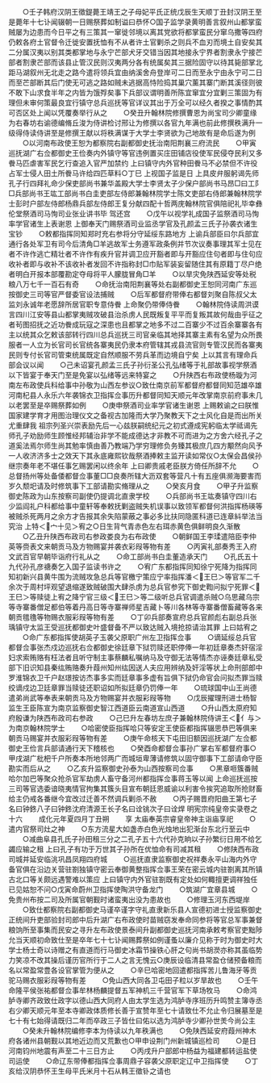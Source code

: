 <!-- { "loadSidebar": true } -->
　　○壬子韩府汉阴王徵鍉薨王靖王之子母妃平氏正统戊辰生天顺丁丑封汉阴王至是薨年十七讣闻辍朝一日赐祭葬如制谥曰恭怀○国子监学录黄明善言叙州山都掌蛮贼屡为边患而今日平之有三策其一窜徙邻境以离其党欲将都掌蛮民分窜乌撒等四府仍敕各府土官督令迁徙安置抚恤有不从者许土官剿杀之则兵不血刃而境土自安矣其二分属汉夷以别其类都掌地与永宁芒部犬牙交错当因其地接永宁界者割隶永宁接芒部者割隶芒部而该县止管汉民则汉夷两分各有统属矣其三据险固守以待其毙部掌北距马湖叙州无北走之路今遣将领兵宜由纳溪舍舟登岸可二日而至永宁由永宁可二日而至芒部断其后门使无可逃之路如贼未逃据高恃险捣其巢穴薰其寨门断其溪径则彼不敢下山求食半年之内皆为饿殍矣事下兵部议谓明善所陈宜窜宜分宜剿三策固为有理但未审何策最良宜行镇守总兵巡抚等官详议其出于万全可以经久者揆之事情酌其可否区处上闻以凭覆奏举行从之
　　○癸丑升翰林院修撰曹恩为尚宝司少卿童缘为右春坊右谕德编脩丘浚为侍讲检讨邢让为修撰以各官九年满也前此修撰秩满升一级得侍读侍讲至是修撰王献以将秩满谋于大学士李贤欲为己地故有是命后遂为例
　　○以河南布政使王恕为都察院右副都御史抚治南阳荆襄三府流民
　　○甲寅巡抚湖广右佥都御史王俭奏内外镇守等官违例置买庄田铺店役使军民侵夺民利又多餋马匹虐害军民乞行查追入官严加禁约  上曰镇守内外官种田餋马不必禁但不许役占军士侵人田土所餋马许给四匹草料○丁巳  上视国子监是日  上具皮弁服躬谒先师孔子行四拜礼命少保吏部尚书兼华盖殿大学士李贤太子少保户部尚书马昂□曰工阝□兵部尚书王竑工部尚书白圭吏部左侍郎兼翰林院学士陈文吏部右侍郎兼翰林院学士彭时户部左侍郎杨鼎兵部左侍郎王复分献四配十哲两庑翰林院官俱陪祀礼毕幸彝伦堂祭酒司马恂司业张业讲书毕  驾还宫
　　○戊午以视学礼成国子监祭酒司马恂率学官诸生上表谢恩  上御奉天门赐祭酒司业监丞学官及孔颜孟三氏子孙袭衣诸生宝钞
　　○敕都指挥同知郑时充右参将分守延绥东路地方  上谕兵部臣曰尔兵部宜通行各处军卫有司今后清角□羊逃故军士务遵军政条例并节次议奏事理其军士见在者不许作逃亡精壮者不许作有疾升官并调卫应开豁者即与开豁应住句者即与住句应收补者即与收补不该收补者发回不许指称封□巾贴军装妄留随住其有原籍丁尽户绝者明白开报本部覆勘定夺母将平人朦胧冒角□羊
　　○以旱灾免陕西延安等处税粮八万七千一百石有奇
　　○命抚治南阳荆襄等处右副都御史王恕同河南广东巡按御史三司等官严督委官设法捕贼
　　○后军都督府带俸右都督刘聚自陈叔父太监刘永诚年老愿辞所居官职专意侍餋  上命聚仍带俸侍餋
　　○翰林院侍读周洪谟言四川江安等县山都掌夷贼攻破县治杀虏人民既叛复平平而复叛其故何哉由乎征之者茍图招抚之近功餋成玩寇之深患也且都掌之地多不过二百寨少不过百余寨寨各有主以统其众乞敕该部转行四川总兵巡抚三司官亲临其地择其寨主素有名望为众所畏服者一人立为长官司长官统各寨夷民仍隶本府管辖其戎县流官则专管汉民而各寨夷民则专付长官司管束统属既定自然顺服不劳兵革而边境自宁矣  上以其言有理命兵部会议以闻
　　○己未诏宴孔颜孟三氏子孙衍圣公孔弘绪等于礼部故事视学祭酒以下皆宴于奉天门至是免宴以弘绪等远来特宴之
　　○升陕西右布政使杨璇为河南左布政使兵科给事中孙敬为山西左参议○致仕南京前军都督府都督同知范雄卒雄河南杞县人永乐六年袭锦衣卫指挥佥事历升都督同知天顺元年改掌南京前府事未几以老罢至是卒赐祭葬如例
　　○庚申祭酒司业率学官诸生谢恩  上赐敕谕之曰朕惟国家建学育才用图治理仪文之备视古加隆而大学乃聚教天下之士风化自是而出所关尤重肆我  祖宗列圣兴崇表励先后一心兹朕嗣统纪元之初式遵成宪躬临太学祗谒先师孔子劝励师生顾惟经邦辅治非学不能成德达才非教不可而进为之方舍六经孔子之道奚法焉尔师生尚其勉率慎由善乃教端乃学穷理修负务臻其极庶几四方颙然向风予一人收济济多士之效天下其永底雍熙钦哉祭酒捧敕主监开读如常仪○太保会昌侯孙继宗奏年老不堪任事乞赐罢闲以终余年  上曰卿贵戚老臣朕方倚任所辞不允
　　○总督扬州等处备倭都督佥事董□□良奏所辖大沥双套等营凡十有五座俱濒海要害而岁久颓圯请及时修筑事下工部请勘实脩理从之
　　○癸亥月食
　　○甲子升监察御史陈政为山东按察司副使仍提调北直隶学校
　　○兵部尚书王竑奏镇守四川右少监阎礼户科都给事中童轩等奉敕抚剿盗贼失机误事以致领军都督何洪指挥杨瑛等被贼杀死两月之余方才告报其余失陷蒙蔽之事必多比扶同隐匿科道已连章紏举法当究治  上特＜宀十见＞宥之○日生背气青赤色左右珥赤黄色俱鲜明良久渐散
　　○乙丑升陕西布政司右参政娄良为右布政使
　　○朝鲜国王李瑈遣陪臣李仲英等赍表文来朝贡马及方物赐宴并袭衣彩叚等物有差
　　○丙寅礼部奏秀王入府文武百官早朝毕诣府行礼从之
　　○命工部尚书白圭董造承天门
　　○孔氏五十九代孙孔彦禟奏乞入国子监读书许之
　　○宥广东都指挥同知徐宁死降为指挥同知初新兴县黄牛围为流贼攻急总兵等官檄宁策应宁率指挥潘＜王巳＞等官军二千余次于周村坪观望退缩遂致贼破围大肆杀虏为总兵官参究下御史鞫问拟宁死罪＜王巳＞等赎徒上宥之降宁官三级＜王巳＞等二级听总兵官调遣杀贼○乌思藏乌宗等寺寨番僧足都伯等着丹高日等寺寨禅师星吉藏卜等川各林等寺寨番僧畜藏等各来朝贡氆氇等物赐衣服彩叚等物有差
　　○丁卯兵部奏宣府总兵官颜彪右副总兵张瑀镇守太监王受巡抚都御史叶盛督备不严以致达贼入境抢掠请治其罪  上曰姑宥之
　　○命广东都指挥使胡英子玉袭父原职广州左卫指挥佥事
　　○谪延绥总兵官都督佥事张杰戍边巡抚右佥都御史徐廷章下狱罚赎还职停俸一年初廷章奏杰奸宿淫妇求索贿赂有枉法者且听守制主事蔡麟私嘱纳马及守御无法等情杰亦诬奏廷章私受部下旧识知县秦纮贿赂奏升葭州知州纮因送人夫应用辨纳及奸淫等状上命刑部郎中罗淮锦衣卫千户赵璟按访杰事多实而廷章事多虚有旨俱下狱仍命官会问拟杰罪当赎绞谪戍边卫廷章罪当赎徒还职诏如所拟廷章仍罚俸一年
　　○琉球国中山王尚德遣弟尚武等奉表来朝贡马及方物赐宴并衣服彩叚等物
　　○戊辰擢理刑进士杨智监生王臣陈宣为南京监察御史智江西道臣云南道宣山西道
　　○升山西太原府知府殷谦为陕西布政司右参政
　　○己巳升左春坊左庶子兼翰林院侍讲王＜亻与＞为南京翰林院学士
　　○哈密使臣指挥哈只等安定王使臣都指挥辍思恭巴等俱来朝贡马赐宴并衣服彩叚等物有差
　　○庚午命核天下屯田旧额因巡抚湖广左佥都御史王俭言兵部请通行天下稽核也
　　○癸酉命都督佥事孙广掌右军都督府事○甲戌湖广枇杷千户所奏本所地邻两广而城垣卑薄请修筑以固守御事下工部请命守臣勘实而后从之
　　○乙亥升监察御史孙泰为山西按察司佥事
　　○黑章咂簇番贼哈尔加巴等聚众抢杀官军劫虏人畜守备河州都指挥佥事蒋玉等以闻  上命巡抚巡按三司等官选委谙晓夷情官拘集其簇头目宣布朝廷恩威谕以利害令挨究追取所抢财畜给主仍戒各番继今宜改过迁善不然调兵剿杀不赦
　　○丙子赐晋府阳曲王第七子名曰钟鉖八子曰钟鉖沈府清源王长子名曰诠铫次子曰诠焊
明宪宗纯皇帝实录卷之十六
　　成化元年夏四月丁丑朔
　　享  太庙奉英宗睿皇帝神主诣庙享祀
　　○遣内官祭司灶之神
　　○东方流星大如盏赤白色光烛地出犯渐台东北行至云中
　　○减曲阜县孔氏子孙田租三分之二孔子五十六代孙克晌以子孙繁衍日用不给乞蠲应输之租  上曰孔子有功于万世其子孙所在优恤命有司减其租
　　○修陕西布政司城并延安临洮巩昌凤翔四府城
　　○巡抚直隶监察御史祝祥奏永平山海内外守备官俱在沿边关营驻劄独镇守密云奉御黄整指挥佥事王荣在密云城内驻劄离其所镇古北口等关颇远遇警难以策应  上曰镇守内外官驻劄既有定处如何輙擅更调祥独任已见姑恕不问○戊寅命蔚州卫指挥使陶洪守备龙门
　　○筑湖广宜章县城
　　○免贵州布按二司及所属官朝觐时诸蛮夷出没为患故也
　　○修理玉河东西堤岸
　　○致仕都察院右副都御史马谨卒谨字守礼直隶新乐县人宣德初进士授监察御史正统间升吏部验封司郎中后升湖广右布政使时苗贼窃发奉命同参将等官总军事兼督粮饷所至事集而民安之寻升左布政使景泰间升副都御史巡抚河南承敕考察官吏黜陟允当天顺初命致仕至是卒年七十七讣闻赐葬祭如例谨蚤以廉介见称于时为御史时大学士杨士奇以诗赠之有直道而行马御史冰霜节操铁心肝之句尚书胡濙亦称其虽临势力笑凉不改其操后谨历官所行于二人之言无愧云○庚辰设临清县常盈仓储预备粮而名以常盈常豊各设官掌管为便从之
　　○辛巳哈密地回遣都指挥苦儿鲁海牙等贡驼马赐衣服彩叚等物有差
　　○免山西大同各卫屯田子粒以岁旱故也
　　○壬午命隆平侯张祐都督佥事牟林杨麟提督五军神机三千营官军下草场牧马
　　○命鸿胪寺卿齐政致仕政字以德山西大同府人由太学生选为鸿胪寺序班历升鸣赞主簿寺丞右少卿天顺元年至本寺卿政体质修长善于宣赞年至七十请致仕不允止令归展墓至是七十有七始得请既归二年而卒政三子皆仕曰佑以选为鸿胪寺少卿孙世羙今尚公主
　　○癸未升翰林院编修李本为侍读以九年秩满也
　　○免陕西延安府葭州神木府各诸州县朝觐以其地近边而又荒歉也○甲申设荆门州新城镇巡检司
　　○是日河南钧州地震有声至二十三日方止
　　○丙戌升户部郎中杨益为福建都转运盐使司运使
　　○命辽东带俸都指挥佥事周鼎子容袭父原职定辽中卫指挥使
　　○丁亥给汉阴恭怀王生母平氏米月十石从韩王徵钋之请也
